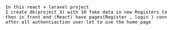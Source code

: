 <pre>In this react + laravel project 
I create db(project_3) with 10 fake data in new Registers table for authentication 
then in front end (React) have pages(Register , login ) connected with backend db form registerationa and authentiaction from fetch api 
after all authentiaction user let to use the home page </pre>

